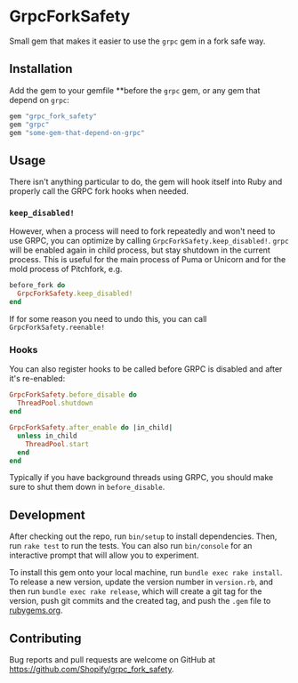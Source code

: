# GrpcForkSafety

Small gem that makes it easier to use the `grpc` gem in a fork safe way.

## Installation

Add the gem to your gemfile **before the `grpc` gem, or any gem that depend on `grpc`:

```ruby
gem "grpc_fork_safety"
gem "grpc"
gem "some-gem-that-depend-on-grpc"
```

## Usage

There isn't anything particular to do, the gem will hook itself into Ruby and properly call the GRPC fork hooks when needed.

### `keep_disabled!`

However, when a process will need to fork repeatedly and won't need to use GRPC, you can optimize by calling `GrpcForkSafety.keep_disabled!`.
`grpc` will be enabled again in child process, but stay shutdown in the current process. This is useful for the main process of Puma or Unicorn
and for the mold process of Pitchfork, e.g.

```ruby
before_fork do
  GrpcForkSafety.keep_disabled!
end
```

If for some reason you need to undo this, you can call `GrpcForkSafety.reenable!`

### Hooks

You can also register hooks to be called before GRPC is disabled and after it's re-enabled:

```ruby
GrpcForkSafety.before_disable do
  ThreadPool.shutdown
end

GrpcForkSafety.after_enable do |in_child|
  unless in_child
    ThreadPool.start
  end
end
```

Typically if you have background threads using GRPC, you should make sure to shut them down in `before_disable`.

## Development

After checking out the repo, run `bin/setup` to install dependencies. Then, run `rake test` to run the tests. You can also run `bin/console` for an interactive prompt that will allow you to experiment.

To install this gem onto your local machine, run `bundle exec rake install`. To release a new version, update the version number in `version.rb`, and then run `bundle exec rake release`, which will create a git tag for the version, push git commits and the created tag, and push the `.gem` file to [rubygems.org](https://rubygems.org).

## Contributing

Bug reports and pull requests are welcome on GitHub at https://github.com/Shopify/grpc_fork_safety.
